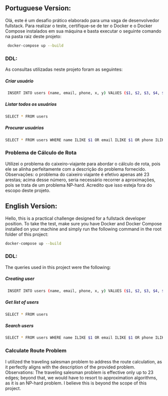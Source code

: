## Portuguese Version:

Olá, este é um desafio prático elaborado para uma vaga de desenvolvedor fullstack. Para realizar o teste, certifique-se de ter o Docker e o Docker Compose instalados em sua máquina e basta executar o seguinte comando na pasta raiz deste projeto:

```bash
 docker-compose up --build
```

### DDL:

As consultas utilizadas neste projeto foram as seguintes:

##### Criar usuário

```bash
 INSERT INTO users (name, email, phone, x, y) VALUES ($1, $2, $3, $4, $5) RETURNING *
```

##### Listar todos os usuários

```bash
SELECT * FROM users
```

##### Procurar usuários

```bash
SELECT * FROM users WHERE name ILIKE $1 OR email ILIKE $1 OR phone ILIKE $1 OR CAST(x AS VARCHAR) ILIKE $1 OR CAST(y AS VARCHAR) ILIKE $1
```

### Problema de Cálculo de Rota

Utilizei o problema do caixeiro-viajante para abordar o cálculo de rota, pois ele se alinha perfeitamente com a descrição do problema fornecido.
Observações: o problema do caixeiro viajante é efetivo apenas até 23 arestas; acima desse número, seria necessário recorrer a aproximações, pois se trata de um problema NP-hard. Acredito que isso esteja fora do escopo deste projeto.

## English Version:

Hello, this is a practical challenge designed for a fullstack developer position. To take the test, make sure you have Docker and Docker Compose installed on your machine and simply run the following command in the root folder of this project:

```bash
docker-compose up --build
```

### DDL:

The queries used in this project were the following:

##### Creating user

```bash
 INSERT INTO users (name, email, phone, x, y) VALUES ($1, $2, $3, $4, $5) RETURNING *
```

##### Get list of users

```bash
SELECT * FROM users
```

##### Search users

```bash
SELECT * FROM users WHERE name ILIKE $1 OR email ILIKE $1 OR phone ILIKE $1 OR CAST(x AS VARCHAR) ILIKE $1 OR CAST(y AS VARCHAR) ILIKE $1
```

### Calculate Route Problem

I utilized the traveling salesman problem to address the route calculation, as it perfectly aligns with the description of the provided problem.
Observations: The traveling salesman problem is effective only up to 23 edges; beyond that, we would have to resort to approximation algorithms, as it is an NP-hard problem. I believe this is beyond the scope of this project.
